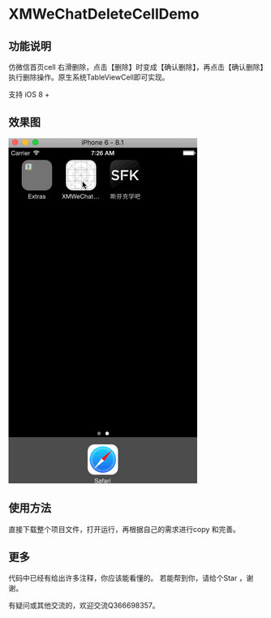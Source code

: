 # XMWeChatDeleteCellDemo

## 功能说明
仿微信首页cell 右滑删除，点击【删除】时变成【确认删除】，再点击【确认删除】执行删除操作。原生系统TableViewCell即可实现。

支持 iOS 8 +

## 效果图

![预览图](https://github.com/CoderJasonSu/XMWeChatDeleteCellDemo/blob/master/iOS8cellDelete.gif)

## 使用方法
直接下载整个项目文件，打开运行，再根据自己的需求进行copy 和完善。

## 更多
代码中已经有给出许多注释，你应该能看懂的。
若能帮到你，请给个Star ，谢谢。

有疑问或其他交流的，欢迎交流Q366698357。
